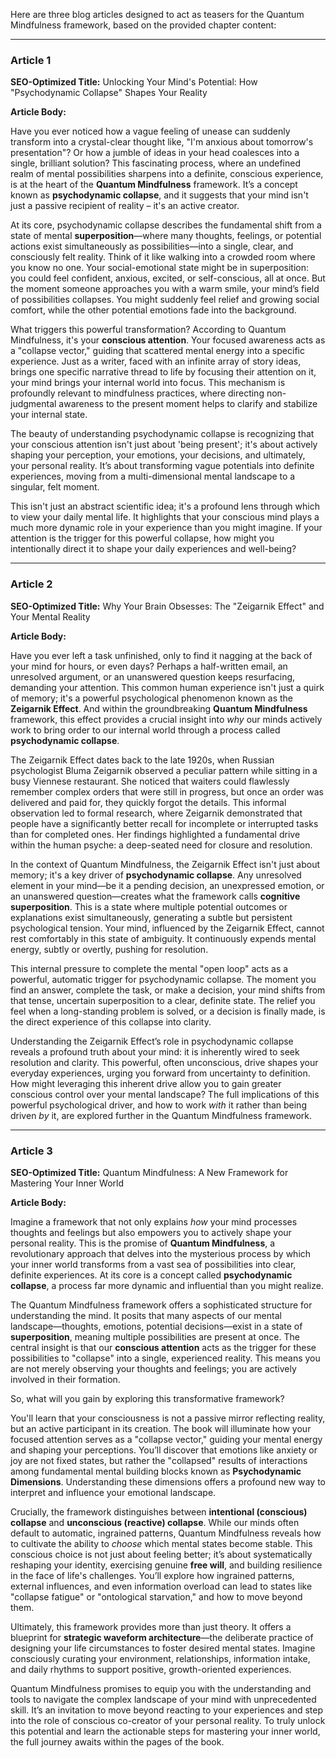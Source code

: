 Here are three blog articles designed to act as teasers for the Quantum Mindfulness framework, based on the provided chapter content:

---

### Article 1

**SEO-Optimized Title:** Unlocking Your Mind's Potential: How "Psychodynamic Collapse" Shapes Your Reality

**Article Body:**

Have you ever noticed how a vague feeling of unease can suddenly transform into a crystal-clear thought like, "I'm anxious about tomorrow's presentation"? Or how a jumble of ideas in your head coalesces into a single, brilliant solution? This fascinating process, where an undefined realm of mental possibilities sharpens into a definite, conscious experience, is at the heart of the **Quantum Mindfulness** framework. It’s a concept known as **psychodynamic collapse**, and it suggests that your mind isn't just a passive recipient of reality – it's an active creator.

At its core, psychodynamic collapse describes the fundamental shift from a state of mental **superposition**—where many thoughts, feelings, or potential actions exist simultaneously as possibilities—into a single, clear, and consciously felt reality. Think of it like walking into a crowded room where you know no one. Your social-emotional state might be in superposition: you could feel confident, anxious, excited, or self-conscious, all at once. But the moment someone approaches you with a warm smile, your mind’s field of possibilities collapses. You might suddenly feel relief and growing social comfort, while the other potential emotions fade into the background.

What triggers this powerful transformation? According to Quantum Mindfulness, it's your **conscious attention**. Your focused awareness acts as a "collapse vector," guiding that scattered mental energy into a specific experience. Just as a writer, faced with an infinite array of story ideas, brings one specific narrative thread to life by focusing their attention on it, your mind brings your internal world into focus. This mechanism is profoundly relevant to mindfulness practices, where directing non-judgmental awareness to the present moment helps to clarify and stabilize your internal state.

The beauty of understanding psychodynamic collapse is recognizing that your conscious attention isn't just about 'being present'; it's about actively shaping your perception, your emotions, your decisions, and ultimately, your personal reality. It’s about transforming vague potentials into definite experiences, moving from a multi-dimensional mental landscape to a singular, felt moment.

This isn't just an abstract scientific idea; it's a profound lens through which to view your daily mental life. It highlights that your conscious mind plays a much more dynamic role in your experience than you might imagine. If your attention is the trigger for this powerful collapse, how might you intentionally direct it to shape your daily experiences and well-being?

---

### Article 2

**SEO-Optimized Title:** Why Your Brain Obsesses: The "Zeigarnik Effect" and Your Mental Reality

**Article Body:**

Have you ever left a task unfinished, only to find it nagging at the back of your mind for hours, or even days? Perhaps a half-written email, an unresolved argument, or an unanswered question keeps resurfacing, demanding your attention. This common human experience isn't just a quirk of memory; it's a powerful psychological phenomenon known as the **Zeigarnik Effect**. And within the groundbreaking **Quantum Mindfulness** framework, this effect provides a crucial insight into *why* our minds actively work to bring order to our internal world through a process called **psychodynamic collapse**.

The Zeigarnik Effect dates back to the late 1920s, when Russian psychologist Bluma Zeigarnik observed a peculiar pattern while sitting in a busy Viennese restaurant. She noticed that waiters could flawlessly remember complex orders that were still in progress, but once an order was delivered and paid for, they quickly forgot the details. This informal observation led to formal research, where Zeigarnik demonstrated that people have a significantly better recall for incomplete or interrupted tasks than for completed ones. Her findings highlighted a fundamental drive within the human psyche: a deep-seated need for closure and resolution.

In the context of Quantum Mindfulness, the Zeigarnik Effect isn't just about memory; it's a key driver of **psychodynamic collapse**. Any unresolved element in your mind—be it a pending decision, an unexpressed emotion, or an unanswered question—creates what the framework calls **cognitive superposition**. This is a state where multiple potential outcomes or explanations exist simultaneously, generating a subtle but persistent psychological tension. Your mind, influenced by the Zeigarnik Effect, cannot rest comfortably in this state of ambiguity. It continuously expends mental energy, subtly or overtly, pushing for resolution.

This internal pressure to complete the mental "open loop" acts as a powerful, automatic trigger for psychodynamic collapse. The moment you find an answer, complete the task, or make a decision, your mind shifts from that tense, uncertain superposition to a clear, definite state. The relief you feel when a long-standing problem is solved, or a decision is finally made, is the direct experience of this collapse into clarity.

Understanding the Zeigarnik Effect’s role in psychodynamic collapse reveals a profound truth about your mind: it is inherently wired to seek resolution and clarity. This powerful, often unconscious, drive shapes your everyday experiences, urging you forward from uncertainty to definition. How might leveraging this inherent drive allow you to gain greater conscious control over your mental landscape? The full implications of this powerful psychological driver, and how to work *with* it rather than being driven *by* it, are explored further in the Quantum Mindfulness framework.

---

### Article 3

**SEO-Optimized Title:** Quantum Mindfulness: A New Framework for Mastering Your Inner World

**Article Body:**

Imagine a framework that not only explains *how* your mind processes thoughts and feelings but also empowers you to actively shape your personal reality. This is the promise of **Quantum Mindfulness**, a revolutionary approach that delves into the mysterious process by which your inner world transforms from a vast sea of possibilities into clear, definite experiences. At its core is a concept called **psychodynamic collapse**, a process far more dynamic and influential than you might realize.

The Quantum Mindfulness framework offers a sophisticated structure for understanding the mind. It posits that many aspects of our mental landscape—thoughts, emotions, potential decisions—exist in a state of **superposition**, meaning multiple possibilities are present at once. The central insight is that our **conscious attention** acts as the trigger for these possibilities to "collapse" into a single, experienced reality. This means you are not merely observing your thoughts and feelings; you are actively involved in their formation.

So, what will you gain by exploring this transformative framework?

You'll learn that your consciousness is not a passive mirror reflecting reality, but an active participant in its creation. The book will illuminate how your focused attention serves as a "collapse vector," guiding your mental energy and shaping your perceptions. You’ll discover that emotions like anxiety or joy are not fixed states, but rather the "collapsed" results of interactions among fundamental mental building blocks known as **Psychodynamic Dimensions**. Understanding these dimensions offers a profound new way to interpret and influence your emotional landscape.

Crucially, the framework distinguishes between **intentional (conscious) collapse** and **unconscious (reactive) collapse**. While our minds often default to automatic, ingrained patterns, Quantum Mindfulness reveals how to cultivate the ability to *choose* which mental states become stable. This conscious choice is not just about feeling better; it’s about systematically reshaping your identity, exercising genuine **free will**, and building resilience in the face of life's challenges. You’ll explore how ingrained patterns, external influences, and even information overload can lead to states like "collapse fatigue" or "ontological starvation," and how to move beyond them.

Ultimately, this framework provides more than just theory. It offers a blueprint for **strategic waveform architecture**—the deliberate practice of designing your life circumstances to foster desired mental states. Imagine consciously curating your environment, relationships, information intake, and daily rhythms to support positive, growth-oriented experiences.

Quantum Mindfulness promises to equip you with the understanding and tools to navigate the complex landscape of your mind with unprecedented skill. It’s an invitation to move beyond reacting to your experiences and step into the role of conscious co-creator of your personal reality. To truly unlock this potential and learn the actionable steps for mastering your inner world, the full journey awaits within the pages of the book.